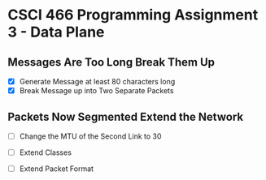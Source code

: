 # CSCI 466 Programming Assignment 3 - Data Plane


## Messages Are Too Long Break Them Up

- [x] Generate Message at least 80 characters long
- [x] Break Message up into Two Separate Packets

## Packets Now Segmented Extend the Network

- [ ] Change the MTU of the Second Link to 30
- [ ] Extend Classes
- [ ] Extend Packet Format


